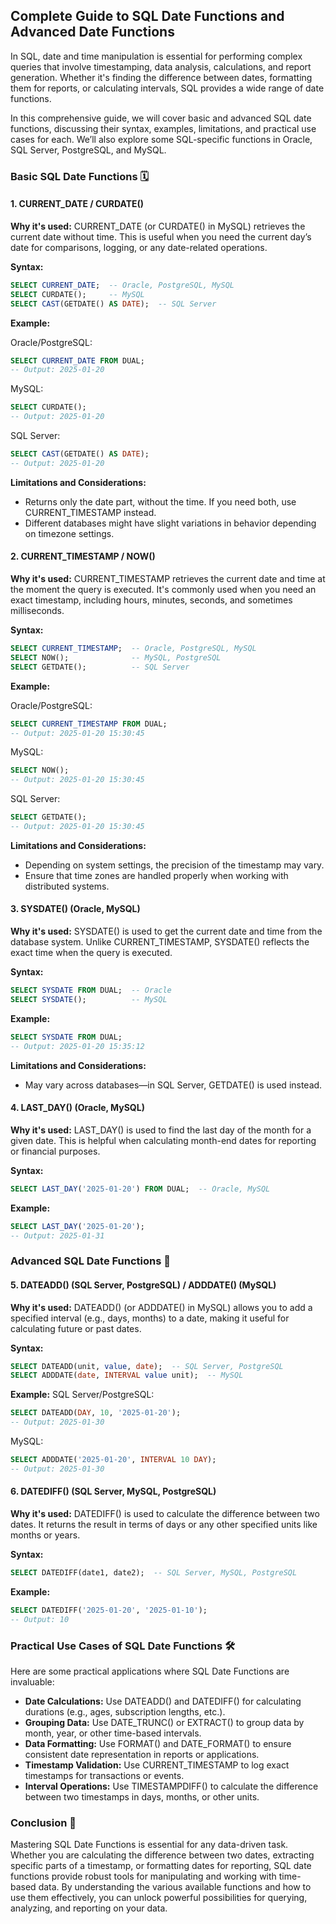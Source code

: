 ## Complete Guide to SQL Date Functions and Advanced Date Functions

In SQL, date and time manipulation is essential for performing complex queries that involve timestamping, data analysis, calculations, and report generation. Whether it's finding the difference between dates, formatting them for reports, or calculating intervals, SQL provides a wide range of date functions.

In this comprehensive guide, we will cover basic and advanced SQL date functions, discussing their syntax, examples, limitations, and practical use cases for each. We’ll also explore some SQL-specific functions in Oracle, SQL Server, PostgreSQL, and MySQL.

### Basic SQL Date Functions 🗓️

#### 1. CURRENT_DATE / CURDATE()
**Why it's used:**
CURRENT_DATE (or CURDATE() in MySQL) retrieves the current date without time. This is useful when you need the current day’s date for comparisons, logging, or any date-related operations.

**Syntax:**
```sql
SELECT CURRENT_DATE;  -- Oracle, PostgreSQL, MySQL
SELECT CURDATE();     -- MySQL
SELECT CAST(GETDATE() AS DATE);  -- SQL Server
```
**Example:**

Oracle/PostgreSQL:
```sql
SELECT CURRENT_DATE FROM DUAL;
-- Output: 2025-01-20
```
MySQL:
```sql
SELECT CURDATE();
-- Output: 2025-01-20
```
SQL Server:
```sql
SELECT CAST(GETDATE() AS DATE);
-- Output: 2025-01-20
```
**Limitations and Considerations:**
- Returns only the date part, without the time. If you need both, use CURRENT_TIMESTAMP instead.
- Different databases might have slight variations in behavior depending on timezone settings.

#### 2. CURRENT_TIMESTAMP / NOW()
**Why it's used:**
CURRENT_TIMESTAMP retrieves the current date and time at the moment the query is executed. It's commonly used when you need an exact timestamp, including hours, minutes, seconds, and sometimes milliseconds.

**Syntax:**
```sql
SELECT CURRENT_TIMESTAMP;  -- Oracle, PostgreSQL, MySQL
SELECT NOW();              -- MySQL, PostgreSQL
SELECT GETDATE();          -- SQL Server
```
**Example:**

Oracle/PostgreSQL:
```sql
SELECT CURRENT_TIMESTAMP FROM DUAL;
-- Output: 2025-01-20 15:30:45
```
MySQL:
```sql
SELECT NOW();
-- Output: 2025-01-20 15:30:45
```
SQL Server:
```sql
SELECT GETDATE();
-- Output: 2025-01-20 15:30:45
```
**Limitations and Considerations:**
- Depending on system settings, the precision of the timestamp may vary.
- Ensure that time zones are handled properly when working with distributed systems.

#### 3. SYSDATE() (Oracle, MySQL)
**Why it's used:**
SYSDATE() is used to get the current date and time from the database system. Unlike CURRENT_TIMESTAMP, SYSDATE() reflects the exact time when the query is executed.

**Syntax:**
```sql
SELECT SYSDATE FROM DUAL;  -- Oracle
SELECT SYSDATE();          -- MySQL
```
**Example:**
```sql
SELECT SYSDATE FROM DUAL;
-- Output: 2025-01-20 15:35:12
```
**Limitations and Considerations:**
- May vary across databases—in SQL Server, GETDATE() is used instead.

#### 4. LAST_DAY() (Oracle, MySQL)
**Why it's used:**
LAST_DAY() is used to find the last day of the month for a given date. This is helpful when calculating month-end dates for reporting or financial purposes.

**Syntax:**
```sql
SELECT LAST_DAY('2025-01-20') FROM DUAL;  -- Oracle, MySQL
```
**Example:**
```sql
SELECT LAST_DAY('2025-01-20');
-- Output: 2025-01-31
```

### Advanced SQL Date Functions 🚀

#### 5. DATEADD() (SQL Server, PostgreSQL) / ADDDATE() (MySQL)
**Why it's used:**
DATEADD() (or ADDDATE() in MySQL) allows you to add a specified interval (e.g., days, months) to a date, making it useful for calculating future or past dates.

**Syntax:**
```sql
SELECT DATEADD(unit, value, date);  -- SQL Server, PostgreSQL
SELECT ADDDATE(date, INTERVAL value unit);  -- MySQL
```
**Example:**
SQL Server/PostgreSQL:
```sql
SELECT DATEADD(DAY, 10, '2025-01-20');
-- Output: 2025-01-30
```
MySQL:
```sql
SELECT ADDDATE('2025-01-20', INTERVAL 10 DAY);
-- Output: 2025-01-30
```

#### 6. DATEDIFF() (SQL Server, MySQL, PostgreSQL)
**Why it's used:**
DATEDIFF() is used to calculate the difference between two dates. It returns the result in terms of days or any other specified units like months or years.

**Syntax:**
```sql
SELECT DATEDIFF(date1, date2);  -- SQL Server, MySQL, PostgreSQL
```
**Example:**
```sql
SELECT DATEDIFF('2025-01-20', '2025-01-10');
-- Output: 10
```

### Practical Use Cases of SQL Date Functions 🛠️

Here are some practical applications where SQL Date Functions are invaluable:
- **Date Calculations:** Use DATEADD() and DATEDIFF() for calculating durations (e.g., ages, subscription lengths, etc.).
- **Grouping Data:** Use DATE_TRUNC() or EXTRACT() to group data by month, year, or other time-based intervals.
- **Data Formatting:** Use FORMAT() and DATE_FORMAT() to ensure consistent date representation in reports or applications.
- **Timestamp Validation:** Use CURRENT_TIMESTAMP to log exact timestamps for transactions or events.
- **Interval Operations:** Use TIMESTAMPDIFF() to calculate the difference between two timestamps in days, months, or other units.

### Conclusion 🎯

Mastering SQL Date Functions is essential for any data-driven task. Whether you are calculating the difference between two dates, extracting specific parts of a timestamp, or formatting dates for reporting, SQL date functions provide robust tools for manipulating and working with time-based data. By understanding the various available functions and how to use them effectively, you can unlock powerful possibilities for querying, analyzing, and reporting on your data.

